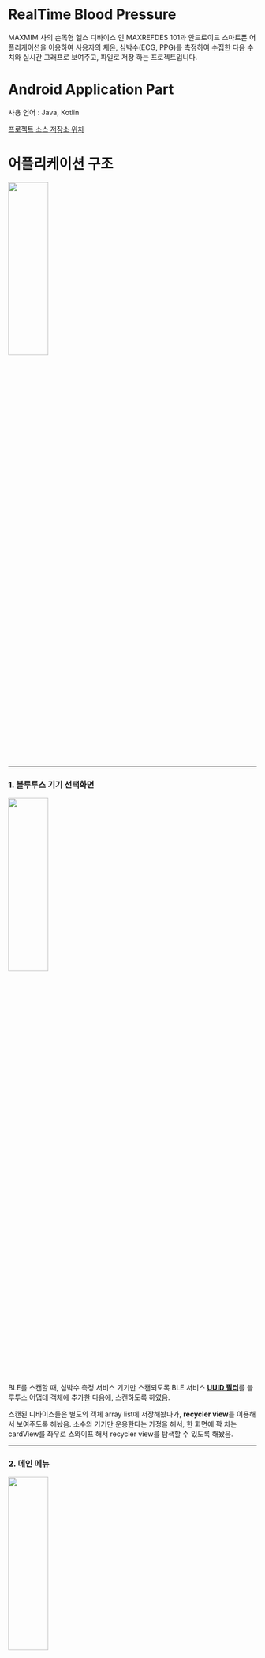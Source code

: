 # RealTime Blood Pressure

MAXMIM 사의 손목형 헬스 디바이스 인 MAXREFDES 101과 안드로이드 스마트폰 어플리케이션을 이용하여
사용자의 체온, 심박수(ECG, PPG)를 측정하여 수집한 다음 수치와 실시간 그래프로 보여주고, 파일로 저장
하는 프로젝트입니다.


# Android Application Part
사용 언어 : Java, Kotlin

[프로젝트 소스 저장소 위치](https://github.com/LeeJin0527/RealtimeBloodPressureMeasurement/tree/main/Application_part/project_kotlin_version/Kotlin_ver)

# 어플리케이션 구조
<img src="https://github.com/LeeJin0527/RealtimeBloodPressureMeasurement/blob/main/documentation/images/project_description.jpg" width="40%" height="30%">



***

### 1. 블루투스 기기 선택화면

<img src="https://github.com/LeeJin0527/RealtimeBloodPressureMeasurement/blob/main/documentation/images/device_select.jpg" width="40%" height="30%">

BLE를 스캔할 때, 심박수 측정 서비스 기기만 스캔되도록 BLE 서비스 <u>**UUID 필터**</u>를 블루투스 어댑테 객체에 추가한 다음에, 스캔하도록 하였음.

스캔된 디바이스들은 별도의 객체 array list에 저장해놨다가, **recycler view**를 이용해서 보여주도록 해놨음. 소수의 기기만 운용한다는
가정을 해서, 한 화면에 꽉 차는 cardView를 좌우로 스와이프 해서 recycler view를 탐색할 수 있도록 해놨음.

***

### 2. 메인 메뉴  

<img src="https://github.com/LeeJin0527/RealtimeBloodPressureMeasurement/blob/main/documentation/images/menu.jpg" width="40%" height="30%">

각각의 온도, PPG, ECG 버튼을 누르면 해당 fragment로 전환하도록 구현.

bluetooth 연결, 데이터 송수신(write, read, notification characteristic), 연결 종료 처리 및 관련 객체 핸들링은 
백그라운드에서 처리하도록 <u>**Service**</u>(BluetoothLeService)에 관련 동작이 정의되어 있음.

***

### 3. 체온 측정  

<img src="https://github.com/LeeJin0527/RealtimeBloodPressureMeasurement/blob/main/documentation/images/ongoing_temp.jpg" width="40%" height="30%">

체온 측정 fragment에서 실시간으로 그래프를 그려주는 부분은 <u>**mpAndroidChart api**</u>를 사용하였음.

***

### 4. 심박수(PPG) 측정  

<img src="https://github.com/LeeJin0527/RealtimeBloodPressureMeasurement/blob/main/documentation/images/ongoing_ppg.jpg" width="40%" height="30%">

심박수 측정 fragment에서 실시간으로 그래프를 그려주는 부분은 블루투스 브로드캐스트 리시버에서 데이터를 수신받을 때 마다 
별도의 **<u>UI Thread**</u>에서
그래프 객체에 데이터를 그리도록 해놨음. 심박수 데이터는 한번만 보내는 것이 아니라, 일정 간격으로 알림(notification)처럼 
데이터가 수신됨. 따라서, 콜백처럼 구현하기 위해, 각각의 fragment에서 그래프를 그리는 메서드를 호출하는게 아니라 
fragment들을 관리하는 브로드캐스트 리시버에서 처리하도록 해놨음.


```kotlin
private val mGattUpdateReceiver: BroadcastReceiver = object : BroadcastReceiver() {
    override fun onReceive(context: Context, intent: Intent) {
        val action = intent.action
        if (BluetoothLeService.ACTION_GATT_CONNECTED.equals(action)) {
            mConnected = true
        } else if (BluetoothLeService.ACTION_GATT_DISCONNECTED.equals(action)) {
            mConnected = false
        } else if (BluetoothLeService.ACTION_GATT_SERVICES_DISCOVERED.equals(action)) {
            setupGattCharacteristic(mBluetoothLeService!!.getSupportedGattServices())
        } else if (BluetoothLeService.ACTION_DATA_AVAILABLE.equals(action)) {

            val stringData = intent.getStringExtra(BluetoothLeService.EXTRA_DATA)
            val byteData = hexaStringToByteArray(stringData)

            when(mode){
                "TEMP" -> {
                    fragmentTemp.addData(byteData)
                }

                "ECG" -> {
                    fragmentECG.addData(byteData)
                }

                "PPG" -> {
                    fragmentPPG.addData(byteData)
                }
            }
        }
    }
}
```

<br><br>



표시해야 하는 데이터는 두 종류(grnCnt, grn2Cnt)임. 게다가 한쪽의 오프셋이 크거나, 두 데이터 사이의 차이가 너무 커서 정확한 
수치를 그래프에 표시하지는 않았음. 단순히 경향이나 추세만 확인하는 용도로 그래프를 추가함.

```kotlin
if(num1 > num2){
    max = (float) num1
    min = (float) num2
    diff = (max - min)*0.01f
    num1 = num2 + diff
    max = (float) num1

}
else{
    max = (float) num2
    min = (float) num1
    diff = (max - min)*0.01f
    num2 = num1 + diff
    max = (float) num2
}
```

***

### 5. 심박수(ECG) 측정  

<p float="left">
<img src="https://github.com/LeeJin0527/RealtimeBloodPressureMeasurement/blob/main/documentation/images/ongoing_ecg%202.jpg" width="45%" height="30%"><img src="https://github.com/LeeJin0527/RealtimeBloodPressureMeasurement/blob/main/documentation/images/ongoing_ecg2_play.gif" width="45%" height="30%">
</p>

ECG와 PPG는 블루투스에서 한 번 수신될때 20bytes씩 데이터를 받음. 하지만, ECG는 PPG와 다르게 한 번 수신받을 때 순차적으로 측정된 
4개의 ECG 데이터를 받음. 4개의 ECG 데이터를 한번에 그릴때, 순차적으로 그려주어야 하므로, PPG와 다르게 데이터를 처리 해야함.

```kotlin
// ecg data handling code snippet
this.ecg1 = ((dataPacket[4] & 0xc0) >> 6) + ((dataPacket[5]& 0xff) << 2) + ((dataPacket[6] & 0xff) << 10) + ((dataPacket[7] &0x3f) << 18);
this.ecg2 = ((dataPacket[7] & 0xc0) >> 6) + ((dataPacket[8] & 0xff) << 2) + ((dataPacket[9] & 0xff) << 10) + ((dataPacket[10] & 0x3f) << 18);
this.ecg3 = ((dataPacket[10] & 0xc0) >> 6) + ((dataPacket[11] & 0xff) << 2) + ((dataPacket[12] & 0xff) << 10) + ((dataPacket[13] & 0x3f) << 18);
this.ecg4 = ((dataPacket[13] & 0xc0) >> 6) + ((dataPacket[14] & 0xff) << 2) + ((dataPacket[15] & 0xff) << 10) + ((dataPacket[16] & 0x3f) << 18);
```

***

### 6. BLE 연결, 처리 관련 Service  

구글 예제를 참조하여, 기능 구현을 해봄.  
(https://android.googlesource.com/platform/development/+/f8a92396babb6592bb8780866def23795f3dab70/samples/BluetoothLeGatt/src/com/example/bluetooth/le/BluetoothLeService.java)

  
블루투스를 이용해 데이터를 송수신할 때는 관련 프로토콜에 따라 GATT에 정의되어 있는 동작(characteristic)인 read, write, notification
에 대한 정의가 필요함. 해당 동작에 대한 객체, 매서드 정의, notification을 위한 callback method, 그리고 descriptor 정의등이 있음.


---

# Device Part
사용 언어 : C/C++

대부분의 기능은 제조사에서 이미 구현을 해놓았음. 따라서, 프로젝트를 수행하는 동안 저전력 블루투스 기술 구현 이해를 위해
여러 간단한 코드를 추가하거나 수정해보는 작업을 함.

이외에 간단하게 디바이스 화면을 바꿔본다던지, 동작에 따른 LED 추가/변경, 기능 수행에 필요한 코드 추적을 위한 코드 리뷰등의 리버스 엔지니어링을
수행하였음.



